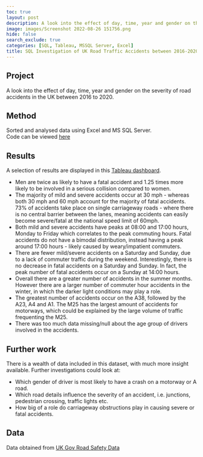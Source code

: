 ```yaml
---
toc: true
layout: post
description: A look into the effect of day, time, year and gender on the severity of road accidents in the UK between 2016 to 2020, using SQL and Tableau.  
image: images/Screenshot 2022-08-26 151756.png
hide: false
search_exclude: true
categories: [SQL, Tableau, MSSQL Server, Excel]
title: SQL Investigation of UK Road Traffic Accidents between 2016-2020 
---
```


## Project 

A look into the effect of day, time, year and gender on the severity of road accidents in the UK between 2016 to 2020.  

## Method

Sorted and analysed data using Excel and MS SQL Server.  
Code can be viewed [here](https://github.com/LottesofCode/Road-Traffic-Accidents-UK/blob/main/SQLCarAccidents.sql)

## Results

A selection of results are displayed in this [Tableau dashboard](https://public.tableau.com/views/UKRoadTrafficAccidentsSeverity2016-2020/Dashboard1?:language=en-US&publish=yes&:display_count=n&:origin=viz_share_link). 


-  Men are twice as likely to have a fatal accident and 1.25 times more likely to be involved in a serious collision compared to women. 
-  The majority of mild and severe accidents occur at 30 mph - whereas both 30 mph and 60 mph account for the majority of fatal accidents. 73% of accidents take place on single carriageway roads - where there is no central barrier between the lanes, meaning accidents can easily become severe/fatal at the national speed limit of 60mph. 
-  Both mild and severe accidents have peaks at 08:00 and 17:00 hours, Monday to Friday which correlates to the peak commuting hours. Fatal accidents do not have a bimodal distribution, instead having a peak around 17:00 hours - likely caused by weary/impatient commuters.    
-  There are fewer mild/severe accidents on a Saturday and Sunday, due to a lack of commuter traffic during the weekend. Interestingly, there is no decrease in fatal accidents on a Saturday and Sunday. In fact, the peak number of fatal accidents occur on a Sunday at 14:00 hours. 
-  Overall there are a greater number of accidents in the summer months. However there are a larger number of commuter hour accidents in the winter, in which the darker light conditions may play a role. 
-  The greatest number of accidents occur on the A38, followed by the A23, A4 and A1.  The M25 has the largest amount of accidents for motorways, which could be explained by the large volume of traffic frequenting the M25. 
- There was too much data missing/null about the age group of drivers involved in the accidents. 

## Further work

There is a wealth of data included in this dataset, with much more insight available. Further investigations could look at:
- Which gender of driver is most likely to have a crash on a motorway or A road. 
- Which road details influence the severity of an accident, i.e. junctions, pedestrian crossing, traffic lights etc.
- How big of a role do carriageway obstructions play in causing severe or fatal accidents. 

## Data

Data obtained from [UK Gov Road Safety Data](https://www.data.gov.uk/dataset/cb7ae6f0-4be6-4935-9277-47e5ce24a11f/road-safety-data)

